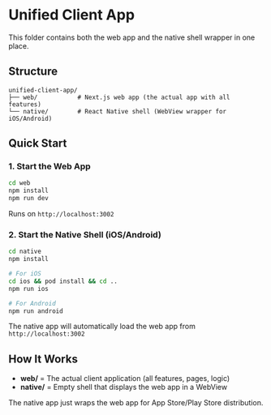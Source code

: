 # Unified Client App

This folder contains both the web app and the native shell wrapper in one place.

## Structure

```
unified-client-app/
├── web/           # Next.js web app (the actual app with all features)
└── native/        # React Native shell (WebView wrapper for iOS/Android)
```

## Quick Start

### 1. Start the Web App
```bash
cd web
npm install
npm run dev
```
Runs on `http://localhost:3002`

### 2. Start the Native Shell (iOS/Android)
```bash
cd native
npm install

# For iOS
cd ios && pod install && cd ..
npm run ios

# For Android
npm run android
```

The native app will automatically load the web app from `http://localhost:3002`

## How It Works

- **web/** = The actual client application (all features, pages, logic)
- **native/** = Empty shell that displays the web app in a WebView

The native app just wraps the web app for App Store/Play Store distribution.

